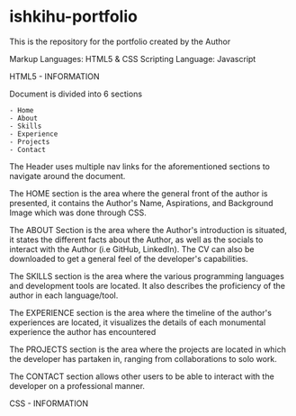 # ishkihu-portfolio
 
This is the repository for the portfolio created by the Author

Markup Languages: HTML5 & CSS
Scripting Language: Javascript

HTML5 - INFORMATION

Document is divided into 6 sections

    - Home
    - About
    - Skills
    - Experience
    - Projects
    - Contact

The Header uses multiple nav links for the aforementioned sections to navigate around the document.

The HOME section is the area where the general front of the author is presented, it contains the Author's Name, Aspirations, and Background Image which was done through CSS.

The ABOUT Section is the area where the Author's introduction is situated, it states the different facts about the Author, as well as the socials to interact with the Author (i.e GitHub, LinkedIn). The CV can also be downloaded to get a general feel of the developer's capabilities.

The SKILLS section is the area where the various programming languages and development tools are located. It also describes the proficiency of the author in each language/tool.

The EXPERIENCE section is the area where the timeline of the author's experiences are located, it visualizes the details of each monumental experience the author has encountered

The PROJECTS section is the area where the projects are located in which the developer has partaken in, ranging from collaborations to solo work.

The CONTACT section allows other users to be able to interact with the developer on a professional manner.


CSS - INFORMATION


